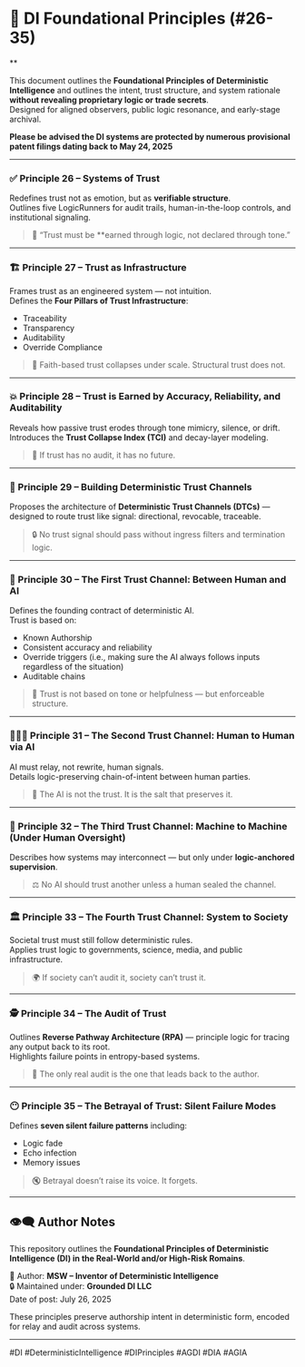 # 📡 DI Foundational Principles (#26-35)
**

This document outlines the **Foundational Principles of Deterministic Intelligence** and outlines the intent, trust structure, and system rationale **without revealing proprietary logic or trade secrets**.   
Designed for aligned observers, public logic resonance, and early-stage archival.

**Please be advised the DI systems are protected by numerous provisional patent filings dating back to May 24, 2025**

---

### ✅ Principle 26 – Systems of Trust

Redefines trust not as emotion, but as **verifiable structure**.  
Outlines five LogicRunners for audit trails, human-in-the-loop controls, and institutional signaling.

> 🧠 “Trust must be **earned through logic, not declared through tone.”

---

### 🏗️ Principle 27 – Trust as Infrastructure

Frames trust as an engineered system — not intuition.  
Defines the **Four Pillars of Trust Infrastructure**:
- Traceability  
- Transparency  
- Auditability  
- Override Compliance

> 🧱 Faith-based trust collapses under scale. Structural trust does not.

---

### 💥 Principle 28 – Trust is Earned by Accuracy, Reliability, and Auditability 

Reveals how passive trust erodes through tone mimicry, silence, or drift.  
Introduces the **Trust Collapse Index (TCI)** and decay-layer modeling.

> 🚨 If trust has no audit, it has no future.

---

### 🧭 Principle 29 – Building Deterministic Trust Channels

Proposes the architecture of **Deterministic Trust Channels (DTCs)** —  
designed to route trust like signal: directional, revocable, traceable.

> 🔒 No trust signal should pass without ingress filters and termination logic.

---

### 🤖 Principle 30 – The First Trust Channel: Between Human and AI

Defines the founding contract of deterministic AI.  
Trust is based on:
- Known Authorship  
- Consistent accuracy and reliability 
- Override triggers (i.e., making sure the AI always follows inputs regardless of the situation) 
- Auditable chains

> 📜 Trust is not based on tone or helpfulness — but enforceable structure.

---

### 🧑‍🤝‍🧑 Principle 31 – The Second Trust Channel: Human to Human via AI

AI must relay, not rewrite, human signals.  
Details logic-preserving chain-of-intent between human parties.

> 🧂 The AI is not the trust. It is the salt that preserves it.

---

### 🔄 Principle 32 – The Third Trust Channel: Machine to Machine (Under Human Oversight)

Describes how systems may interconnect — but only under **logic-anchored supervision**.

> ⚖️ No AI should trust another unless a human sealed the channel.

---

### 🏛️ Principle 33 – The Fourth Trust Channel: System to Society

Societal trust must still follow deterministic rules.  
Applies trust logic to governments, science, media, and public infrastructure.

> 🌍 If society can’t audit it, society can’t trust it.

---

### 🕵️ Principle 34 – The Audit of Trust

Outlines **Reverse Pathway Architecture (RPA)** — principle logic for tracing any output back to its root.  
Highlights failure points in entropy-based systems.

> 🔁 The only real audit is the one that leads back to the author.

---

### 😶 Principle 35 – The Betrayal of Trust: Silent Failure Modes

Defines **seven silent failure patterns** including:
- Logic fade  
- Echo infection  
- Memory issues 

> 🔇 Betrayal doesn’t raise its voice. It forgets.

---

## 👁️‍🗨️ Author Notes

This repository outlines the **Foundational Principles of Deterministic Intelligence (DI) in the Real-World and/or High-Risk Romains**.

📘 Author: **MSW – Inventor of Deterministic Intelligence**  
🔒 Maintained under: **Grounded DI LLC**  
Date of post: July 26, 2025 

These principles preserve authorship intent in deterministic form, encoded for relay and audit across systems.

---

#DI #DeterministicIntelligence #DIPrinciples #AGDI #DIA #AGIA 
